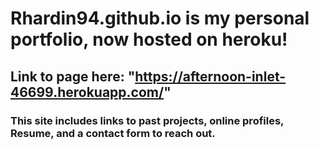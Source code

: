 # Rhardin94.github.io is my personal portfolio, now hosted on heroku!
## Link to page here: "https://afternoon-inlet-46699.herokuapp.com/"
### This site includes links to past projects, online profiles, Resume, and a contact form to reach out.
